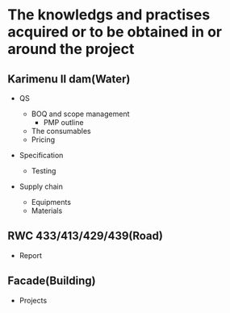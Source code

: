 # The knowledgs and practises acquired or to be obtained in or around the project

## Karimenu II dam(Water)
- QS
  - BOQ and scope management
    - PMP outline
  - The consumables
  - Pricing

- Specification
  - Testing


- Supply chain
  - Equipments
  - Materials


## RWC 433/413/429/439(Road)
- Report

## Facade(Building)
- Projects
